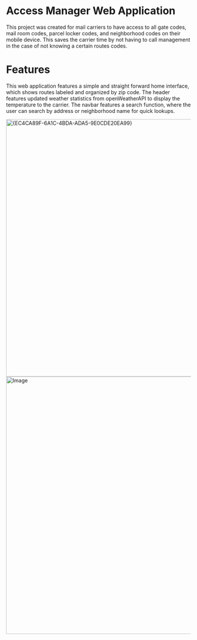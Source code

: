 <h1>Access Manager Web Application</h1>
<p>This project was created for mail carriers to have access to all gate codes, mail room codes, parcel locker codes, and neighborhood codes on their mobile device. 
  This saves the carrier time by not having to call management in the case of not knowing a certain routes codes.</p>

<h1>Features</h1>
<p>This web application features a simple and straight forward home interface, which shows routes labeled and organized by zip code.
The header features updated weather statistics from openWeatherAPI to display the temperature to the carrier.
The navbar features a search function, where the user can search by address or neighborhood name for quick lookups.</p>

<img width="800" height="700" alt="{EC4CA89F-6A1C-4BDA-ADA5-9E0CDE20EA99}" src="https://github.com/user-attachments/assets/01fa7226-5911-4927-abd9-42dbd94170c0" />

<img width="800" height="700" alt="Image" src="https://github.com/user-attachments/assets/d5c727b6-ff0f-4b99-a748-e46355da50a6" />

